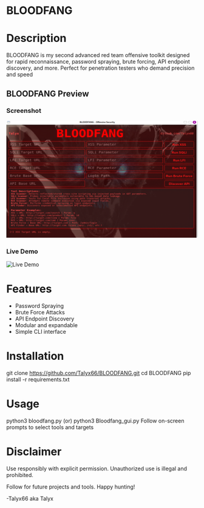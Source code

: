 
# BLOODFANG

# Description
BLOODFANG is my second advanced red team offensive toolkit designed for rapid reconnaissance, password spraying, brute forcing, API endpoint discovery, and more. Perfect for penetration testers who demand precision and speed


## BLOODFANG Preview

### Screenshot
![Screenshot](Screenshots/BLOODFANGss.png)

### Live Demo 
![Live Demo](Screenshots/BLOODFANGv.gif)


# Features
- Password Spraying
- Brute Force Attacks
- API Endpoint Discovery
- Modular and expandable
- Simple CLI interface

# Installation
git clone https://github.com/Talyx66/BLOODFANG.git
cd BLOODFANG
pip install -r requirements.txt

# Usage
python3 bloodfang.py   (or)   python3 Bloodfang_gui.py
Follow on-screen prompts to select tools and targets

# Disclaimer
Use responsibly with explicit permission. Unauthorized use is illegal and prohibited.

Follow for future projects and tools. Happy hunting!

-Talyx66 aka Talyx

